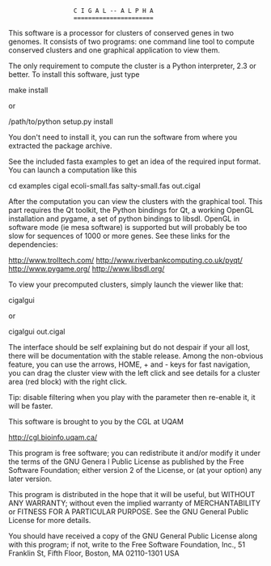 
                      C I G A L -- A L P H A
                      ======================

This software is a processor for clusters of conserved genes in two
genomes.  It consists of two programs: one command line tool to
compute conserved clusters and one graphical application to view them.

The only requirement to compute the cluster is a Python interpreter,
2.3 or better.  To install this software, just type

  make install

or 

 /path/to/python setup.py install

You don't need to install it, you can run the software from where you
extracted the package archive.

See the included fasta examples to get an idea of the required input
format.  You can launch a computation like this

  cd examples
  cigal ecoli-small.fas salty-small.fas out.cigal

After the computation you can view the clusters with the graphical
tool.  This part requires the Qt toolkit, the Python bindings for Qt,
a working OpenGL installation and pygame, a set of python bindings to
libsdl.  OpenGL in software mode (ie mesa software) is supported but
will probably be too slow for sequences of 1000 or more genes.  See
these links for the dependencies:

  http://www.trolltech.com/
  http://www.riverbankcomputing.co.uk/pyqt/
  http://www.pygame.org/
  http://www.libsdl.org/


To view your precomputed clusters, simply launch the viewer like that:

  cigalgui

or

  cigalgui out.cigal

The interface should be self explaining but do not despair if your all
lost, there will be documentation with the stable release.  Among the
non-obvious feature, you can use the arrows, HOME, + and - keys for
fast navigation, you can drag the cluster view with the left click and
see details for a cluster area (red block) with the right click.

Tip: disable filtering when you play with the parameter then re-enable
it, it will be faster.

This software is brought to you by the CGL at UQAM

  http://cgl.bioinfo.uqam.ca/



This program is free software; you can redistribute it and/or modify
it under the terms of the GNU Genera l Public License as published by
the Free Software Foundation; either version 2 of the License, or
(at your option) any later version.

This program is distributed in the hope that it will be useful,
but WITHOUT ANY WARRANTY; without even the implied warranty of
MERCHANTABILITY or FITNESS FOR A PARTICULAR PURPOSE.  See the
GNU General Public License for more details.

You should have received a copy of the GNU General Public License
along with this program; if not, write to the Free Software
Foundation, Inc., 51 Franklin St, Fifth Floor, Boston, MA  02110-1301  USA
